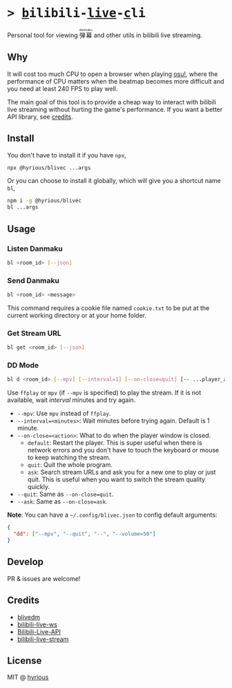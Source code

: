 # <samp>&gt; <ins>b</ins>ilibili-<ins>live</ins>-<ins>c</ins>li</samp>

Personal tool for viewing <ruby>弾幕 <rp>(</rp><rt>danmaku</rt><rp>)</rp></ruby> and other utils in bilibili live streaming.

## Why

It will cost too much CPU to open a browser when playing [osu!](https://osu.ppy.sh/users/hyrious), where the performance of CPU matters when the beatmap becomes more difficult and you need at least 240 FPS to play well.

The main goal of this tool is to provide a cheap way to interact with bilibili live streaming without hurting the game's performance. If you want a better API library, see [credits](#credits).

## Install

You don't have to install it if you have `npx`,

```bash
npx @hyrious/blivec ...args
```

Or you can choose to install it globally, which will give you a shortcut name `bl`,

```bash
npm i -g @hyrious/blivec
bl ...args
```

## Usage

### Listen Danmaku

```bash
bl <room_id> [--json]
```

### Send Danmaku

```bash
bl <room_id> <message>
```

This command requires a cookie file named `cookie.txt` to be put at the current working directory or at your home folder.

### Get Stream URL

```bash
bl get <room_id> [--json]
```

### DD Mode

```bash
bl d <room_id> [--mpv] [--interval=1] [--on-close=quit] [-- ...player_args]
```

Use `ffplay` or `mpv` (if `--mpv` is specified) to play the stream. If it is not available, wait _interval_ minutes and try again.

- `--mpv`: Use `mpv` instead of `ffplay`.
- `--interval=<minutes>`: Wait minutes before trying again. Default is 1 minute.
- `--on-close=<action>`: What to do when the player window is closed.
  - `default`: Restart the player. This is super useful when there is network errors and you don't have to touch the keyboard or mouse to keep watching the stream.
  - `quit`: Quit the whole program.
  - `ask`: Search stream URLs and ask you for a new one to play or just quit. This is useful when you want to switch the stream quality quickly.
- `--quit`: Same as `--on-close=quit`.
- `--ask`: Same as `--on-close=ask`.

**Note**: You can have a `~/.config/blivec.json` to config default arguments:

```json
{
  "dd": ["--mpv", "--quit", "--", "--volume=50"]
}
```

## Develop

PR & issues are welcome!

## Credits

- [blivedm](https://github.com/xfgryujk/blivedm)
- [bilibili-live-ws](https://github.com/simon300000/bilibili-live-ws)
- [Bilibili-Live-API](https://github.com/lovelyyoshino/Bilibili-Live-API)
- [bilibili-live-stream](https://github.com/ikexing-cn/bilibili-live-stream)

## License

MIT @ [hyrious](https://github.com/hyrious)
